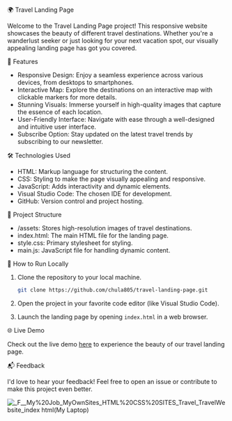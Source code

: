 🌍 Travel Landing Page

Welcome to the Travel Landing Page project! This responsive website showcases the beauty of different travel destinations. Whether you're a wanderlust seeker or just looking for your next vacation spot, our visually appealing landing page has got you covered.

🚀 Features

- Responsive Design: Enjoy a seamless experience across various devices, from desktops to smartphones.
- Interactive Map: Explore the destinations on an interactive map with clickable markers for more details.
- Stunning Visuals: Immerse yourself in high-quality images that capture the essence of each location.
- User-Friendly Interface: Navigate with ease through a well-designed and intuitive user interface.
- Subscribe Option: Stay updated on the latest travel trends by subscribing to our newsletter.

🛠️ Technologies Used

- HTML: Markup language for structuring the content.
- CSS: Styling to make the page visually appealing and responsive.
- JavaScript: Adds interactivity and dynamic elements.
- Visual Studio Code: The chosen IDE for development.
- GitHub: Version control and project hosting.

📂 Project Structure

- /assets: Stores high-resolution images of travel destinations.
- index.html: The main HTML file for the landing page.
- style.css: Primary stylesheet for styling.
- main.js: JavaScript file for handling dynamic content.

🚧 How to Run Locally

1. Clone the repository to your local machine.
   ```bash
   git clone https://github.com/chula805/travel-landing-page.git
   ```

2. Open the project in your favorite code editor (like Visual Studio Code).

3. Launch the landing page by opening `index.html` in a web browser.

🌐 Live Demo

Check out the live demo [here](#) to experience the beauty of our travel landing page.

📬 Feedback

I'd love to hear your feedback! Feel free to open an issue or contribute to make this project even better.

![_F__My%20Job_MyOwnSites_HTML%20CSS%20SITES_Travel_TravelWebsite_index html(My Laptop)](https://github.com/chula805/Travel-Website/assets/121760253/3f95943f-6e45-4770-b55f-f635481e7d3b)

